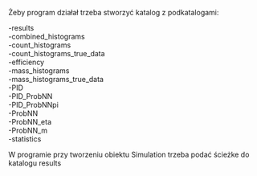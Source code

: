 Żeby program działał trzeba stworzyć katalog z podkatalogami: <br>

-results <br>
  -combined_histograms <br>
  -count_histograms <br>
  -count_histograms_true_data <br>
  -efficiency <br>
  -mass_histograms <br>
  -mass_histograms_true_data <br>
  -PID <br>
  -PID_ProbNN <br>
  -PID_ProbNNpi <br>
  -ProbNN <br>
  -ProbNN_eta <br>
  -ProbNN_m <br>
  -statistics <br>

W programie przy tworzeniu obiektu Simulation trzeba podać ścieżke do katalogu results
